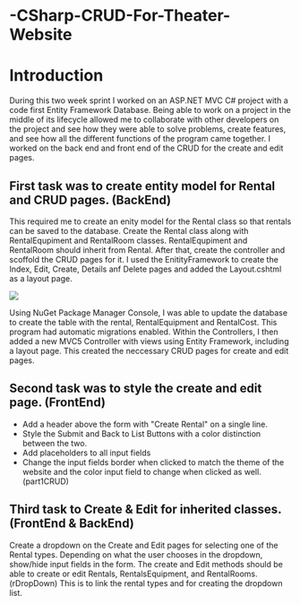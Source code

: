 # -CSharp-CRUD-For-Theater-Website

# Introduction
During this two week sprint I worked on an ASP.NET MVC C# project with a code first Entity Framework Database. Being able to work on a project in the middle of its lifecycle allowed me to collaborate with other developers on the project and see how they were able to solve problems, create features, and see how all the different functions of the program came together. I worked on the back end and front end of the CRUD for the create and edit pages.

## First task was to create entity model for Rental and CRUD pages. (BackEnd)
This required me to create an enity model for the Rental class so that rentals can be saved to the database. Create the Rental class along with RentalEqupiment and RentalRoom classes. RentalEqupiment and RentalRoom should inherit from Rental. After that, create the controller and scoffold the CRUD pages for it. I used the EnitityFramework to create the Index, Edit, Create, Details anf Delete pages and added the Layout.cshtml as a layout page. 

![](AnimationStyling.gif) 

Using NuGet Package Manager Console, I was able to update the database to create the table with the rental, RentalEquipment and RentalCost. This program had automatic migrations enabled. Within the Controllers, I then added a new MVC5 Controller with views using Entity Framework, including a layout page. This created the neccessary CRUD pages for create and edit pages.

## Second task was to style the create and edit page. (FrontEnd)
- Add a header above the form with "Create Rental" on a single line.
- Style the Submit and Back to List Buttons with a color distinction between the two.
- Add placeholders to all input fields
- Change the input fields border when clicked to match the theme of the website and the color input field to change when clicked as well.
(part1CRUD)

## Third task to Create & Edit for inherited classes. (FrontEnd & BackEnd)
Create a dropdown on the Create and Edit pages for selecting one of the Rental types. Depending on what the user chooses in the dropdown, show/hide input fields in the form. The create and Edit methods should be able to create or edit Rentals, RentalsEquipment, and RentalRooms.
(rDropDown) This is to link the rental types and for creating the dropdown list.
